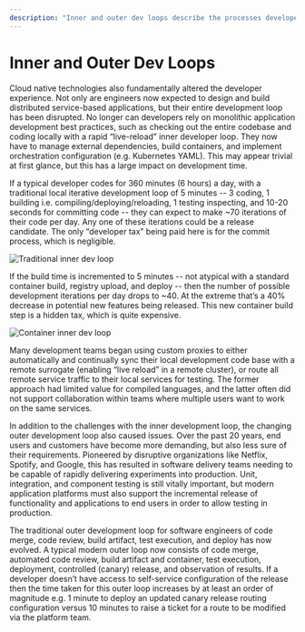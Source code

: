 ```yaml
---
description: "Inner and outer dev loops describe the processes developers repeat to iterate on code. As these loops get more complex, productivity decreases."
---
```


# Inner and Outer Dev Loops

Cloud native technologies also fundamentally altered the developer experience. Not only are engineers now expected to design and build distributed service-based applications, but their entire development loop has been disrupted. No longer can developers rely on monolithic application development best practices, such as checking out the entire codebase and coding locally with a rapid “live-reload” inner developer loop. They now have to manage external dependencies, build containers, and implement orchestration configuration (e.g. Kubernetes YAML). This may appear trivial at first glance, but this has a large impact on development time.

If a typical developer codes for 360 minutes (6 hours) a day, with a traditional local iterative development loop of 5 minutes -- 3 coding, 1 building i.e. compiling/deploying/reloading, 1 testing inspecting, and 10-20 seconds for committing code -- they can expect to make ~70 iterations of their code per day. Any one of these iterations could be a release candidate. The only “developer tax” being paid here is for the commit process, which is negligible.

![Traditional inner dev loop](../../images/trad-inner-dev-loop.png)

If the build time is incremented to 5 minutes -- not atypical with a standard container build, registry upload, and deploy -- then the number of possible development iterations per day drops to ~40. At the extreme that’s a 40% decrease in potential new features being released. This new container build step is a hidden tax, which is quite expensive.

![Container inner dev loop](../../images/container-inner-dev-loop.png)

Many development teams began using custom proxies to either automatically and continually sync their local development code base with a remote surrogate (enabling “live reload” in a remote cluster), or route all remote service traffic to their local services for testing. The former approach had limited value for compiled languages, and the latter often did not support collaboration within teams where multiple users want to work on the same services.

In addition to the challenges with the inner development loop, the changing outer development loop also caused issues. Over the past 20 years, end users and customers have become more demanding, but also less sure of their requirements. Pioneered by disruptive organizations like Netflix, Spotify, and Google, this has resulted in software delivery teams needing to be capable of rapidly delivering experiments into production. Unit, integration, and component testing is still vitally important, but modern application platforms must also support the incremental release of functionality and applications to end users in order to allow testing in production.

The traditional outer development loop for software engineers of code merge, code review, build artifact, test execution, and deploy has now evolved. A typical modern outer loop now consists of code merge, automated code review, build artifact and container, test execution, deployment, controlled (canary) release, and observation of results. If a developer doesn’t have access to self-service configuration of the release then the time taken for this outer loop increases by at least an order of magnitude e.g. 1 minute to deploy an updated canary release routing configuration versus 10 minutes to raise a ticket for a route to be modified via the platform team.